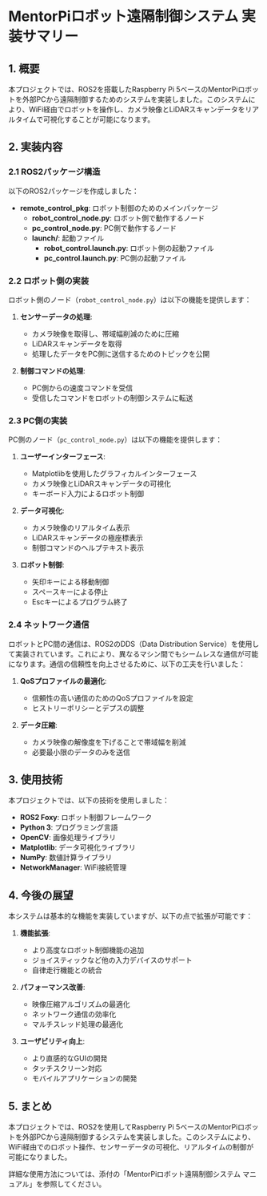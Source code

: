 # MentorPiロボット遠隔制御システム 実装サマリー

## 1. 概要

本プロジェクトでは、ROS2を搭載したRaspberry Pi 5ベースのMentorPiロボットを外部PCから遠隔制御するためのシステムを実装しました。このシステムにより、WiFi経由でロボットを操作し、カメラ映像とLiDARスキャンデータをリアルタイムで可視化することが可能になります。

## 2. 実装内容

### 2.1 ROS2パッケージ構造

以下のROS2パッケージを作成しました：

- **remote_control_pkg**: ロボット制御のためのメインパッケージ
  - **robot_control_node.py**: ロボット側で動作するノード
  - **pc_control_node.py**: PC側で動作するノード
  - **launch/**: 起動ファイル
    - **robot_control.launch.py**: ロボット側の起動ファイル
    - **pc_control.launch.py**: PC側の起動ファイル

### 2.2 ロボット側の実装

ロボット側のノード（`robot_control_node.py`）は以下の機能を提供します：

1. **センサーデータの処理**:
   - カメラ映像を取得し、帯域幅削減のために圧縮
   - LiDARスキャンデータを取得
   - 処理したデータをPC側に送信するためのトピックを公開

2. **制御コマンドの処理**:
   - PC側からの速度コマンドを受信
   - 受信したコマンドをロボットの制御システムに転送

### 2.3 PC側の実装

PC側のノード（`pc_control_node.py`）は以下の機能を提供します：

1. **ユーザーインターフェース**:
   - Matplotlibを使用したグラフィカルインターフェース
   - カメラ映像とLiDARスキャンデータの可視化
   - キーボード入力によるロボット制御

2. **データ可視化**:
   - カメラ映像のリアルタイム表示
   - LiDARスキャンデータの極座標表示
   - 制御コマンドのヘルプテキスト表示

3. **ロボット制御**:
   - 矢印キーによる移動制御
   - スペースキーによる停止
   - Escキーによるプログラム終了

### 2.4 ネットワーク通信

ロボットとPC間の通信は、ROS2のDDS（Data Distribution Service）を使用して実装されています。これにより、異なるマシン間でもシームレスな通信が可能になります。通信の信頼性を向上させるために、以下の工夫を行いました：

1. **QoSプロファイルの最適化**:
   - 信頼性の高い通信のためのQoSプロファイルを設定
   - ヒストリーポリシーとデプスの調整

2. **データ圧縮**:
   - カメラ映像の解像度を下げることで帯域幅を削減
   - 必要最小限のデータのみを送信

## 3. 使用技術

本プロジェクトでは、以下の技術を使用しました：

- **ROS2 Foxy**: ロボット制御フレームワーク
- **Python 3**: プログラミング言語
- **OpenCV**: 画像処理ライブラリ
- **Matplotlib**: データ可視化ライブラリ
- **NumPy**: 数値計算ライブラリ
- **NetworkManager**: WiFi接続管理

## 4. 今後の展望

本システムは基本的な機能を実装していますが、以下の点で拡張が可能です：

1. **機能拡張**:
   - より高度なロボット制御機能の追加
   - ジョイスティックなど他の入力デバイスのサポート
   - 自律走行機能との統合

2. **パフォーマンス改善**:
   - 映像圧縮アルゴリズムの最適化
   - ネットワーク通信の効率化
   - マルチスレッド処理の最適化

3. **ユーザビリティ向上**:
   - より直感的なGUIの開発
   - タッチスクリーン対応
   - モバイルアプリケーションの開発

## 5. まとめ

本プロジェクトでは、ROS2を使用してRaspberry Pi 5ベースのMentorPiロボットを外部PCから遠隔制御するシステムを実装しました。このシステムにより、WiFi経由でのロボット操作、センサーデータの可視化、リアルタイムの制御が可能になりました。

詳細な使用方法については、添付の「MentorPiロボット遠隔制御システム マニュアル」を参照してください。